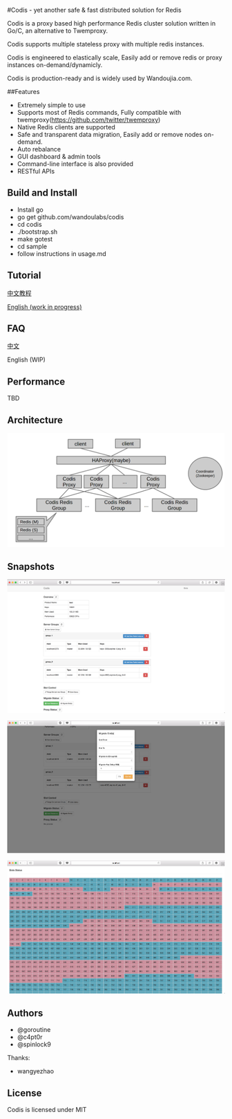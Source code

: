 #Codis - yet another safe & fast distributed solution for Redis

Codis is a proxy based high performance Redis cluster solution written in Go/C, an alternative to Twemproxy.

Codis supports multiple stateless proxy with multiple redis instances.

Codis is engineered to elastically scale, Easily add or remove redis or proxy instances on-demand/dynamicly.

Codis is production-ready and is widely used by Wandoujia.com.

##Features

* Extremely simple to use 
* Supports most of Redis commands, Fully compatible with twemproxy(https://github.com/twitter/twemproxy)
* Native Redis clients are supported
* Safe and transparent data migration, Easily add or remove nodes on-demand.
* Auto rebalance
* GUI dashboard & admin tools 
* Command-line interface is also provided
* RESTful APIs

## Build and Install

* Install go
* go get github.com/wandoulabs/codis
* cd codis
* ./bootstrap.sh
* make gotest
* cd sample
* follow instructions in usage.md

## Tutorial

[中文教程](https://github.com/wandoulabs/codis/blob/master/doc/tutorial_zh.md)

[English (work in progress) ](https://github.com/wandoulabs/codis/blob/master/doc/tutorial_en.md)

## FAQ

[中文](https://github.com/wandoulabs/codis/blob/master/doc/FAQ_zh.md)

English (WIP)

## Performance

TBD

## Architecture
![Snapshot1](doc/pictures/architecture.png)

## Snapshots
![main](doc/pictures/snapshot.png)

![migrate](doc/pictures/snapshot_migrate.png)

![slots](doc/pictures/slots.png)

## Authors

* @goroutine
* @c4pt0r
* @spinlock9

Thanks:

* wangyezhao

## License

Codis is licensed under MIT
